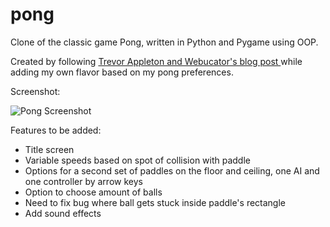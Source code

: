 # pong
Clone of the classic game Pong, written in Python and Pygame using OOP.

Created by following [Trevor Appleton and Webucator's blog post ](http://trevorappleton.blogspot.com/2015/04/refactoring-pong-using-object-oriented.html) while adding my own flavor based on my pong preferences.

Screenshot:


![Pong Screenshot](http://i.imgur.com/q22KFGs.png)

Features to be added:
- Title screen
- Variable speeds based on spot of collision with paddle
- Options for a second set of paddles on the floor and ceiling, one AI and one controller by arrow keys
- Option to choose amount of balls
- Need to fix bug where ball gets stuck inside paddle's rectangle
- Add sound effects
